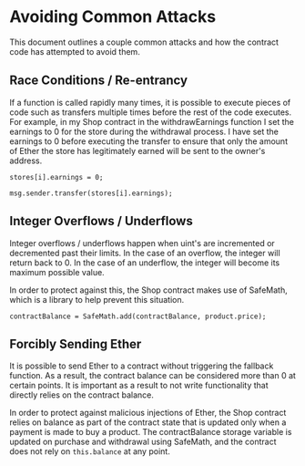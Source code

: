 # Avoiding Common Attacks

This document outlines a couple common attacks and how the contract code has attempted to avoid them.

## Race Conditions / Re-entrancy

If a function is called rapidly many times, it is possible to execute pieces of code such as transfers multiple times before the rest of the code executes. For example, in my Shop contract in the withdrawEarnings function I set the earnings to 0 for the store during the withdrawal process. I have set the earnings to 0 before executing the transfer to ensure that only the amount of Ether the store has legitimately earned will be sent to the owner's address.

```solidity
stores[i].earnings = 0;

msg.sender.transfer(stores[i].earnings);
```

## Integer Overflows / Underflows

Integer overflows / underflows happen when uint's are incremented or decremented past their limits. In the case of an overflow, the integer will return back to 0. In the case of an underflow, the integer will become its maximum possible value.

In order to protect against this, the Shop contract makes use of SafeMath, which is a library to help prevent this situation.

```solidity
contractBalance = SafeMath.add(contractBalance, product.price);
```

## Forcibly Sending Ether

It is possible to send Ether to a contract without triggering the fallback function. As a result, the contract balance can be considered more than 0 at certain points. It is important as a result to not write functionality that directly relies on the contract balance.

In order to protect against malicious injections of Ether, the Shop contract relies on balance as part of the contract state that is updated only when a payment is made to buy a product. The contractBalance storage variable is updated on purchase and withdrawal using SafeMath, and the contract does not rely on `this.balance` at any point.
